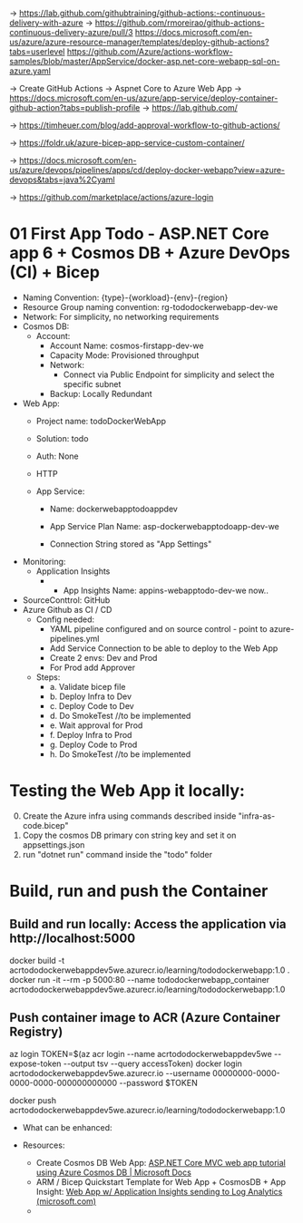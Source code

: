 -> https://lab.github.com/githubtraining/github-actions:-continuous-delivery-with-azure
	-> https://github.com/rmoreirao/github-actions-continuous-delivery-azure/pull/3
	https://docs.microsoft.com/en-us/azure/azure-resource-manager/templates/deploy-github-actions?tabs=userlevel
	https://github.com/Azure/actions-workflow-samples/blob/master/AppService/docker-asp.net-core-webapp-sql-on-azure.yaml

-> Create GitHub Actions -> Aspnet Core to Azure Web App
-> https://docs.microsoft.com/en-us/azure/app-service/deploy-container-github-action?tabs=publish-profile
-> https://lab.github.com/

-> https://timheuer.com/blog/add-approval-workflow-to-github-actions/ 

-> https://foldr.uk/azure-bicep-app-service-custom-container/

-> https://docs.microsoft.com/en-us/azure/devops/pipelines/apps/cd/deploy-docker-webapp?view=azure-devops&tabs=java%2Cyaml

-> https://github.com/marketplace/actions/azure-login

# 01 First App Todo - ASP.NET Core app 6 + Cosmos DB + Azure DevOps (CI) + Bicep

* Naming Convention: {type}-{workload}-{env}-{region}
* Resource Group naming convention: rg-tododockerwebapp-dev-we
* Network: For simplicity, no networking requirements
* Cosmos DB:
	* Account:
		* Account Name: cosmos-firstapp-dev-we
		* Capacity Mode: Provisioned throughput
		* Network:
			* Connect via Public Endpoint for simplicity and select the specific subnet
		* Backup: Locally Redundant
* Web App:
	* Project name: todoDockerWebApp
	* Solution: todo
	* Auth: None
	* HTTP
	
	* App Service:
		* Name: dockerwebapptodoappdev
		* App Service Plan Name: asp-dockerwebapptodoapp-dev-we
		
		* Connection String stored as "App Settings"
* Monitoring:
	* Application Insights
    	* * App Insights Name: appins-webapptodo-dev-we now.. 
* SourceConttrol: GitHub 
* Azure Github as CI / CD
	* Config needed:
		* YAML pipeline configured and on source control - point to azure-pipelines.yml
		* Add Service Connection to be able to deploy to the Web App
		* Create 2 envs: Dev and Prod
		* For Prod add Approver
	* Steps:
		* a. Validate bicep file
		* b. Deploy Infra to Dev
		* c. Deploy Code to Dev
		* d. Do SmokeTest //to be implemented
		* e. Wait approval for Prod
		* f. Deploy Infra to Prod
		* g. Deploy Code to Prod
		* h. Do SmokeTest //to be implemented

# Testing the Web App it locally:
0) Create the Azure infra using commands described inside "infra-as-code.bicep"
1) Copy the cosmos DB primary con string key and set it on appsettings.json
2) run "dotnet run" command inside the "todo" folder

# Build, run and push the Container
## Build and run locally: Access the application via http://localhost:5000 
docker build -t acrtododockerwebappdev5we.azurecr.io/learning/tododockerwebapp:1.0 .
docker run -it --rm -p 5000:80 --name tododockerwebapp_container acrtododockerwebappdev5we.azurecr.io/learning/tododockerwebapp:1.0

## Push container image to ACR (Azure Container Registry)
az login
TOKEN=$(az acr login --name acrtododockerwebappdev5we --expose-token --output tsv --query accessToken)
docker login acrtododockerwebappdev5we.azurecr.io --username 00000000-0000-0000-0000-000000000000 --password $TOKEN

docker push acrtododockerwebappdev5we.azurecr.io/learning/tododockerwebapp:1.0

* What can be enhanced:
	
* Resources:
	* Create Cosmos DB Web App: [ASP.NET Core MVC web app tutorial using Azure Cosmos DB | Microsoft Docs](https://docs.microsoft.com/en-us/azure/cosmos-db/sql/sql-api-dotnet-application)
    * ARM / Bicep Quickstart Template for Web App + CosmosDB + App Insight: [Web App w/ Application Insights sending to Log Analytics (microsoft.com)](https://azure.microsoft.com/en-us/resources/templates/web-app-loganalytics/)
    * 